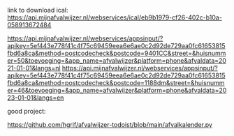 link to download ical:
https://api.mijnafvalwijzer.nl/webservices/ical/eb9b1979-cf26-402c-b10a-058913672484

https://api.mijnafvalwijzer.nl/webservices/appsinput/?apikey=5ef443e778f41c4f75c69459eea6e6ae0c2d92de729aa0fc61653815fbd6a8ca&method=postcodecheck&postcode=9401CC&street=&huisnummer=50&toevoeging=&app_name=afvalwijzer&platform=phone&afvaldata=2021-01-01&langs=nl
https://api.mijnafvalwijzer.nl/webservices/appsinput/?apikey=5ef443e778f41c4f75c69459eea6e6ae0c2d92de729aa0fc61653815fbd6a8ca&method=postcodecheck&postcode=1188dm&street=&huisnummer=46&toevoeging=&app_name=afvalwijzer&platform=phone&afvaldata=2023-01-01&langs=en

good project:

https://github.com/hgrif/afvalwijzer-todoist/blob/main/afvalkalender.py